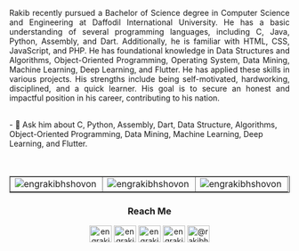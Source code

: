 <p align="justify">Rakib recently pursued a Bachelor of Science degree in Computer Science and Engineering at Daffodil International University. He has a basic understanding of several programming languages, including C, Java, Python, Assembly, and Dart. Additionally, he is familiar with HTML, CSS, JavaScript, and PHP. He has foundational knowledge in Data Structures and Algorithms, Object-Oriented Programming, Operating System, Data Mining, Machine Learning, Deep Learning, and Flutter. He has applied these skills in various projects. His strengths include being self-motivated, hardworking, disciplined, and a quick learner. His goal is to secure an honest and impactful position in his career, contributing to his nation.</p>

<br>
- 💬 Ask him about C, Python, Assembly, Dart, Data Structure, Algorithms, Object-Oriented Programming, Data Mining, Machine Learning, Deep Learning, and Flutter.

<br>
<br>
<br>
<table border="1">
  <tr>
    <td width="33.33%">
      <img align="left" src="https://github-readme-stats.vercel.app/api/top-langs?username=engrakibhshovon&show_icons=true&locale=en&layout=compact" alt="engrakibhshovon" />
    </td>
    <td width="33.33%">
      <img align="center" src="https://github-readme-stats.vercel.app/api?username=engrakibhshovon&show_icons=true&locale=en" alt="engrakibhshovon" />
    </td>
    <td width="33.33%">
      <img align="center" src="https://github-readme-streak-stats.herokuapp.com/?user=engrakibhshovon&" alt="engrakibhshovon" />
    </td>
  </tr>
</table>

<h3 align="center">Reach Me</h3>
<p align="center">
<a href="https://twitter.com/engrakibhshovon" target="blank"><img align="center" src="https://raw.githubusercontent.com/rahuldkjain/github-profile-readme-generator/master/src/images/icons/Social/twitter.svg" alt="engrakibhshovon" height="30" width="40" /></a>
<a href="https://linkedin.com/in/engrakibhshovon" target="blank"><img align="center" src="https://raw.githubusercontent.com/rahuldkjain/github-profile-readme-generator/master/src/images/icons/Social/linked-in-alt.svg" alt="engrakibhshovon" height="30" width="40" /></a>
<a href="https://fb.com/engrakibhshovon" target="blank"><img align="center" src="https://raw.githubusercontent.com/rahuldkjain/github-profile-readme-generator/master/src/images/icons/Social/facebook.svg" alt="engrakibhshovon" height="30" width="40" /></a>
<a href="https://instagram.com/engrakibhshovon" target="blank"><img align="center" src="https://raw.githubusercontent.com/rahuldkjain/github-profile-readme-generator/master/src/images/icons/Social/instagram.svg" alt="engrakibhshovon" height="30" width="40" /></a>
<a href="https://www.youtube.com/@rakibh.shovon" target="blank"><img align="center" src="https://raw.githubusercontent.com/rahuldkjain/github-profile-readme-generator/master/src/images/icons/Social/youtube.svg" alt="@rakibh.shovon" height="30" width="40" /></a>
</p>
